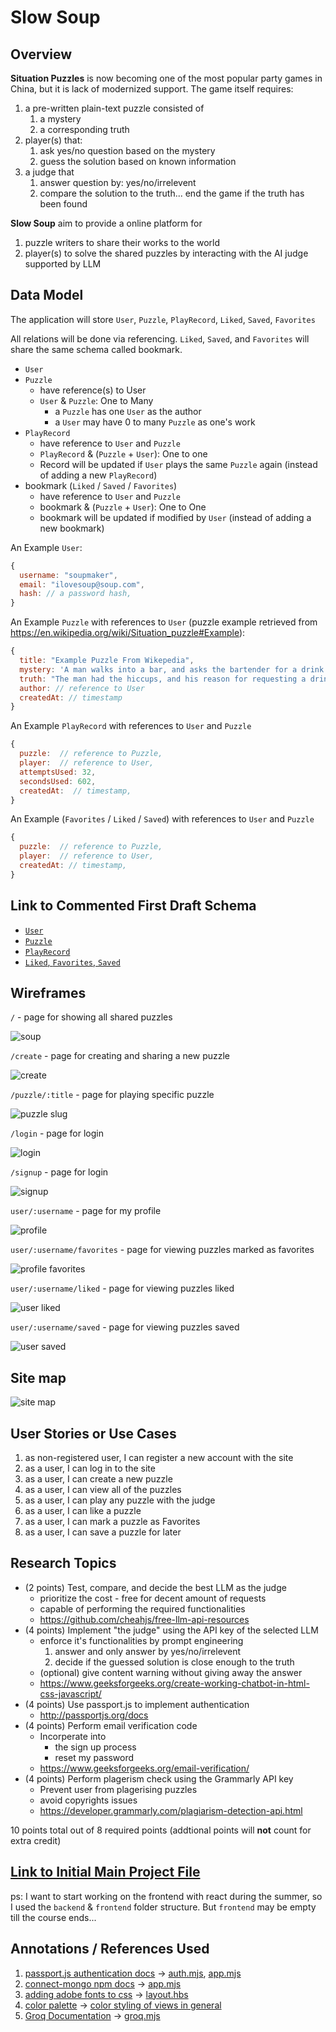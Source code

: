 # Slow Soup

## Overview

**Situation Puzzles** is now becoming one of the most popular party games in China, but it is lack of modernized support. The game itself requires:
1. a pre-written plain-text puzzle consisted of
   1. a mystery
   2. a corresponding truth
2. player(s) that:
   1. ask yes/no question based on the mystery
   2. guess the solution based on known information
3. a judge that
   1. answer question by: yes/no/irrelevent
   2. compare the solution to the truth... end the game if the truth has been found

**Slow Soup** aim to provide a online platform for
1. puzzle writers to share their works to the world
2. player(s) to solve the shared puzzles by interacting with the AI judge supported by LLM


## Data Model


The application will store `User`, `Puzzle`, `PlayRecord`, `Liked`, `Saved`, `Favorites` 

All relations will be done via referencing. `Liked`, `Saved`, and `Favorites` will share the same schema called bookmark.

* `User`
* `Puzzle`
  * have reference(s) to User
  * `User` & `Puzzle`: One to Many
    * a `Puzzle` has one `User` as the author
    * a `User` may have 0 to many `Puzzle` as one's work
* `PlayRecord`
  * have reference to `User` and `Puzzle`
  * `PlayRecord` & (`Puzzle` + `User`): One to one
  * Record will be updated if `User` plays the same `Puzzle` again (instead of adding a new `PlayRecord`)
* bookmark (`Liked` / `Saved` / `Favorites`)
  * have reference to `User` and `Puzzle`
  * bookmark & (`Puzzle` + `User`): One to One
  * bookmark will be updated if modified by `User` (instead of adding a new bookmark)


An Example `User`:

```javascript
{
  username: "soupmaker",
  email: "ilovesoup@soup.com",
  hash: // a password hash,
}
```

An Example `Puzzle` with references to `User` (puzzle example retrieved from https://en.wikipedia.org/wiki/Situation_puzzle#Example):
```javascript
{
  title: "Example Puzzle From Wikepedia",
  mystery: 'A man walks into a bar, and asks the bartender for a drink of water. The bartender pulls out a gun, points it at the man, and cocks it. The man pauses, before saying "Thank you" and leaving. What happened?',
  truth: "The man had the hiccups, and his reason for requesting a drink of water was not to quench his thirst but to cure his hiccups. The bartender realized this and chose instead to cure the hiccups by frightening the man with the gun. Once the man realized that his hiccups were gone, he no longer needed a drink of water, gratefully thanked the bartender, and left.",
  author: // reference to User
  createdAt: // timestamp
}
```

An Example `PlayRecord` with references to `User` and `Puzzle`
``` javascript
{
  puzzle:  // reference to Puzzle,
  player:  // reference to User,
  attemptsUsed: 32,
  secondsUsed: 602,
  createdAt:  // timestamp,
}
```

An Example (`Favorites` / `Liked` / `Saved`) with references to `User` and `Puzzle`
``` javascript
{
  puzzle:  // reference to Puzzle,
  player:  // reference to User,
  createdAt: // timestamp,
}
```


## Link to Commented First Draft Schema

* [`User`](/backend/schemas/user.mjs) 
* [`Puzzle`](/backend/schemas/puzzle.mjs) 
* [`PlayRecord`](/backend/schemas/playRecord.mjs) 
* [`Liked`, `Favorites`, `Saved`](/backend/schemas/bookmark.mjs) 


## Wireframes

`/` - page for showing all shared puzzles

![soup](documentation/index.png)


`/create` - page for creating and sharing a new puzzle

![create](documentation/create.png)


`/puzzle/:title` - page for playing specific puzzle

![puzzle slug](documentation/puzzle-slug.png)


`/login` - page for login

![login](documentation/login.png)


`/signup` - page for login

![signup](documentation/signup.png)


`user/:username` - page for my profile

![profile](documentation/user.png)

`user/:username/favorites` - page for viewing puzzles marked as favorites

![profile favorites](documentation/user-favorites.png)

`user/:username/liked` - page for viewing puzzles liked

![user liked](documentation/user-liked.png)

`user/:username/saved` - page for viewing puzzles saved

![user saved](documentation/user-saved.png)

## Site map

![site map](documentation/SiteMap.png)

## User Stories or Use Cases

1. as non-registered user, I can register a new account with the site
2. as a user, I can log in to the site
3. as a user, I can create a new puzzle
4. as a user, I can view all of the puzzles
5. as a user, I can play any puzzle with the judge
6. as a user, I can like a puzzle
7. as a user, I can mark a puzzle as Favorites
8.  as a user, I can save a puzzle for later

## Research Topics

* (2 points) Test, compare, and decide the best LLM as the judge
  * prioritize the cost - free for decent amount of requests
  * capable of performing the required functionalities
  * https://github.com/cheahjs/free-llm-api-resources
* (4 points) Implement "the judge" using the API key of the selected LLM
    * enforce it's functionalities by prompt engineering
       1. answer and only answer by yes/no/irrelevent
       2. decide if the guessed solution is close enough to the truth
  * (optional) give content warning without giving away the answer
  * https://www.geeksforgeeks.org/create-working-chatbot-in-html-css-javascript/
* (4 points) Use passport.js to implement authentication
  * http://passportjs.org/docs
* (4 points) Perform email verification code
  * Incorperate into 
    * the sign up process
    * reset my password
  * https://www.geeksforgeeks.org/email-verification/
* (4 points) Perform plagerism check using the Grammarly API key
  * Prevent user from plagerising puzzles
  * avoid copyrights issues
  * https://developer.grammarly.com/plagiarism-detection-api.html


10 points total out of 8 required points (addtional points will __not__ count for extra credit)


## [Link to Initial Main Project File](/backend/app.mjs) 
ps: I want to start working on the frontend with react during the summer, so I used the `backend` & `frontend` folder structure. But `frontend` may be empty till the course ends...


## Annotations / References Used

1. [passport.js authentication docs](http://passportjs.org/docs) -> [auth.mjs](https://github.com/nyu-csci-ua-0467-001-002-spring-2025/final-project-deployment-JerryWu0316/blob/master/backend/routes/auth.mjs#L11&&L117), [app.mjs](https://github.com/nyu-csci-ua-0467-001-002-spring-2025/final-project-deployment-JerryWu0316/blob/master/backend/app.mjs#L28&&L34)
2. [connect-mongo npm docs](https://www.npmjs.com/package/connect-mongo) -> [app.mjs](https://github.com/nyu-csci-ua-0467-001-002-spring-2025/final-project-deployment-JerryWu0316/blob/master/backend/app.mjs#L32)
3. [adding adobe fonts to css](https://helpx.adobe.com/fonts/using/embed-codes.html) -> [layout.hbs](https://github.com/nyu-csci-ua-0467-001-002-spring-2025/final-project-deployment-JerryWu0316/blob/master/backend/views/layout.hbs#L6)
4. [color palette](https://coolors.co/palette/ccd5ae-e9edc9-fefae0-faedcd-d4a373) -> [color styling of views in general](https://github.com/nyu-csci-ua-0467-001-002-spring-2025/final-project-deployment-JerryWu0316/blob/master/backend/views/layout.hbs)
5. [Groq Documentation](https://www.reddit.com/r/reactjs/comments/twmild/autoresize_textarea_height_to_fit_the_content/) -> [groq.mjs](https://github.com/nyu-csci-ua-0467-001-002-spring-2025/final-project-deployment-JerryWu0316/blob/master/backend/groq.mjs#L1&&L122)


